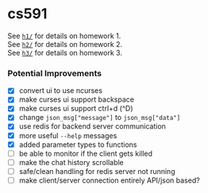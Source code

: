 # cs591

See [`h1/`](h1/) for details on homework 1.  
See [`h2/`](h2/) for details on homework 2.  
See [`h3/`](h3/) for details on homework 3.  

### Potential Improvements
- [x] convert ui to use ncurses
- [x] make curses ui support backspace
- [x] make curses ui support ctrl+d (^D)
- [x] change `json_msg["message"]` to `json_msg["data"]`
- [x] use redis for backend server communication
- [X] more useful `--help` messages
- [X] added parameter types to functions
- [ ] be able to monitor if the client gets killed
- [ ] make the chat history scrollable
- [ ] safe/clean handling for redis server not running
- [ ] make client/server connection entirely API/json based?